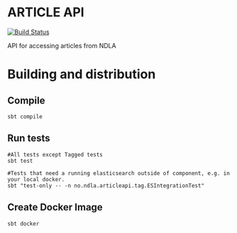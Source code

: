 # ARTICLE API
[![Build Status](https://travis-ci.org/NDLANO/article-api.svg?branch=master)](https://travis-ci.org/NDLANO/article-api)

API for accessing articles from NDLA

# Building and distribution

## Compile
    sbt compile

## Run tests
    #All tests except Tagged tests
    sbt test
     
    #Tests that need a running elasticsearch outside of component, e.g. in your local docker.
    sbt "test-only -- -n no.ndla.articleapi.tag.ESIntegrationTest"

## Create Docker Image
    sbt docker
